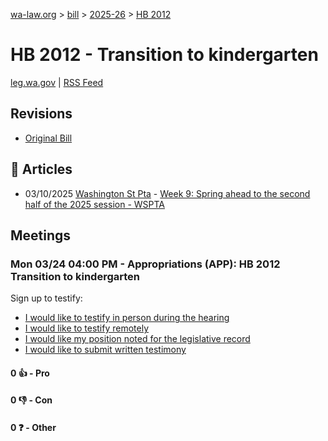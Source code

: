 [wa-law.org](/) > [bill](/bill/) > [2025-26](/bill/2025-26/) > [HB 2012](/bill/2025-26/hb/2012/)

# HB 2012 - Transition to kindergarten
[leg.wa.gov](https://app.leg.wa.gov/billsummary?BillNumber=2012&Year=2025&Initiative=false) | [RSS Feed](./rss.xml)

## Revisions
* [Original Bill](1/)

## 📰 Articles
* 03/10/2025 [Washington St Pta](/org/washington_st_pta/) - [Week 9: Spring ahead to the second half of the 2025 session - WSPTA](https://www.wastatepta.org/week-9-spring-ahead-to-the-second-half-of-the-2025-session/#:~:text=HB%202012)

## Meetings
### Mon 03/24 04:00 PM - Appropriations (APP): HB 2012 Transition to kindergarten
Sign up to testify:
* [I would like to testify in person during the hearing](https://app.leg.wa.gov/csi/Testifier/Add?chamber=House&mId=33152&aId=166173&caId=26696&tId=1)
* [I would like to testify remotely](https://app.leg.wa.gov/csi/Testifier/Add?chamber=House&mId=33152&aId=166173&caId=26696&tId=2)
* [I would like my position noted for the legislative record](https://app.leg.wa.gov/csi/Testifier/Add?chamber=House&mId=33152&aId=166173&caId=26696&tId=3)
* [I would like to submit written testimony](https://app.leg.wa.gov/csi/Testifier/Add?chamber=House&mId=33152&aId=166173&caId=26696&tId=4)

#### 0 👍 - Pro

#### 0 👎 - Con

#### 0 ❓ - Other
